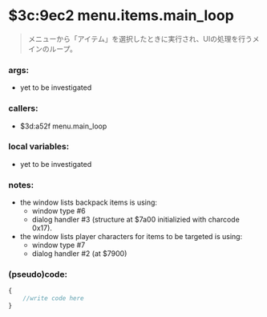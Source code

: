 ﻿
# $3c:9ec2 menu.items.main_loop
> メニューから「アイテム」を選択したときに実行され、UIの処理を行うメインのループ。

### args:
+	yet to be investigated

### callers:
+	$3d:a52f menu.main_loop

### local variables:
+	yet to be investigated

### notes:
-	the window lists backpack items is using:
	-	window type #6
	-	dialog handler #3 (structure at $7a00 initializied with charcode 0x17).
-	the window lists player characters for items to be targeted is using:
	-	window type #7
	-	dialog handler #2 (at $7900)

### (pseudo)code:
```js
{
	//write code here
}
```
